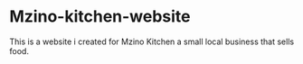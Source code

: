 # Mzino-kitchen-website
This is a website i created for Mzino Kitchen a small local business that sells food.

